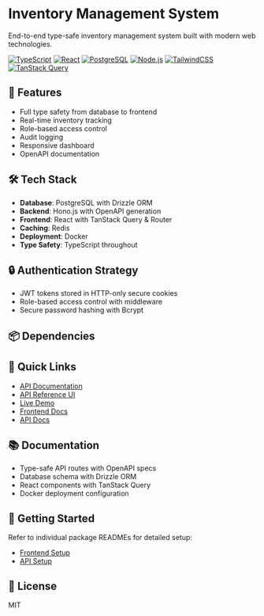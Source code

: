 # Inventory Management System

End-to-end type-safe inventory management system built with modern web technologies.

[![TypeScript](https://img.shields.io/badge/TypeScript-007ACC?style=flat&logo=typescript&logoColor=white)](https://www.typescriptlang.org/)
[![React](https://img.shields.io/badge/React-20232A?style=flat&logo=react&logoColor=61DAFB)](https://reactjs.org/)
[![PostgreSQL](https://img.shields.io/badge/PostgreSQL-316192?style=flat&logo=postgresql&logoColor=white)](https://www.postgresql.org/)
[![Node.js](https://img.shields.io/badge/Node.js-43853D?style=flat&logo=node.js&logoColor=white)](https://nodejs.org/)
[![TailwindCSS](https://img.shields.io/badge/Tailwind_CSS-38B2AC?style=flat&logo=tailwind-css&logoColor=white)](https://tailwindcss.com/)
[![TanStack Query](https://img.shields.io/badge/TanStack_Query-FF4154?style=flat&logo=react-query&logoColor=white)](https://tanstack.com/query)


## 🌟 Features

- Full type safety from database to frontend
- Real-time inventory tracking
- Role-based access control
- Audit logging
- Responsive dashboard
- OpenAPI documentation

## 🛠️ Tech Stack

- **Database**: PostgreSQL with Drizzle ORM
- **Backend**: Hono.js with OpenAPI generation
- **Frontend**: React with TanStack Query & Router
- **Caching**: Redis
- **Deployment**: Docker
- **Type Safety**: TypeScript throughout

## 🔒 Authentication Strategy

- JWT tokens stored in HTTP-only secure cookies
- Role-based access control with middleware
- Secure password hashing with Bcrypt

## 📦 Dependencies
## 🔗 Quick Links

- [API Documentation](https://inventory-management-1-jsfa.onrender.com/doc)
- [API Reference UI](https://inventory-management-1-jsfa.onrender.com/reference)
- [Live Demo](https://inventory-management-beta-ten.vercel.app)
- [Frontend Docs](apps/frontend/README.md)
- [API Docs](apps/hono/README.md)

## 📚 Documentation

- Type-safe API routes with OpenAPI specs
- Database schema with Drizzle ORM
- React components with TanStack Query
- Docker deployment configuration

## 🚀 Getting Started

Refer to individual package READMEs for detailed setup:
- [Frontend Setup](apps/frontend/README.md)
- [API Setup](apps/hono/README.md)

## 📝 License

MIT
